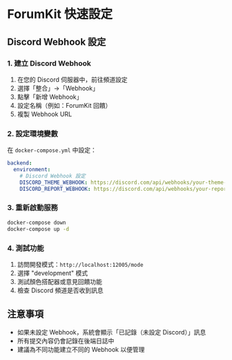 # ForumKit 快速設定

## Discord Webhook 設定

### 1. 建立 Discord Webhook

1. 在您的 Discord 伺服器中，前往頻道設定
2. 選擇「整合」→「Webhook」
3. 點擊「新增 Webhook」
4. 設定名稱（例如：ForumKit 回饋）
5. 複製 Webhook URL

### 2. 設定環境變數

在 `docker-compose.yml` 中設定：

```yaml
backend:
  environment:
    # Discord Webhook 設定
    DISCORD_THEME_WEBHOOK: https://discord.com/api/webhooks/your-theme-webhook-url
    DISCORD_REPORT_WEBHOOK: https://discord.com/api/webhooks/your-report-webhook-url
```

### 3. 重新啟動服務

```bash
docker-compose down
docker-compose up -d
```

### 4. 測試功能

1. 訪問開發模式：`http://localhost:12005/mode`
2. 選擇 "development" 模式
3. 測試顏色搭配器或意見回饋功能
4. 檢查 Discord 頻道是否收到訊息

## 注意事項

- 如果未設定 Webhook，系統會顯示「已記錄（未設定 Discord）」訊息
- 所有提交內容仍會記錄在後端日誌中
- 建議為不同功能建立不同的 Webhook 以便管理
